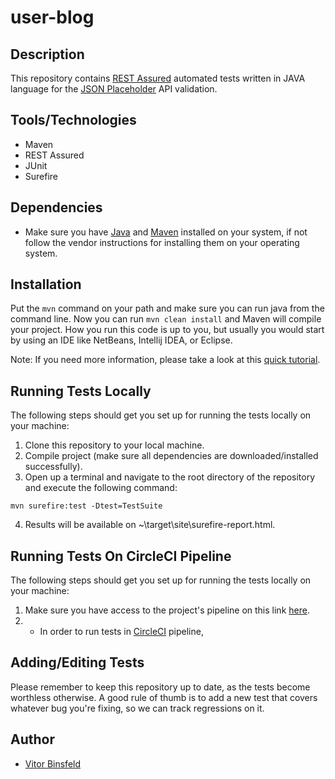 # user-blog

## Description
This repository contains [REST Assured](https://rest-assured.io/) automated tests written in JAVA language for the [JSON Placeholder](https://jsonplaceholder.typicode.com/) API validation.

## Tools/Technologies
* Maven
* REST Assured
* JUnit 
* Surefire

## Dependencies
 - Make sure you have [Java](http://www.java.com/) and [Maven](http://maven.apache.org/) installed on your system, if not follow the vendor instructions for installing them on your operating system.

## Installation
Put the ```mvn``` command on your path and make sure you can run java from the command line. Now you can run ```mvn clean install``` and Maven will compile your project. 
How you run this code is up to you, but usually you would start by using an IDE like NetBeans, Intellij IDEA, or Eclipse.

Note: If you need more information, please take a look at this [quick tutorial](https://maven.apache.org/guides/getting-started/maven-in-five-minutes.html).

## Running Tests Locally
The following steps should get you set up for running the tests locally on your machine:
1. Clone this repository to your local machine.
2. Compile project (make sure all dependencies are downloaded/installed successfully).
3. Open up a terminal and navigate to the root directory of the repository and execute the following command: 

```
mvn surefire:test -Dtest=TestSuite
```

4. Results will be available on ~\target\site\surefire-report.html.

## Running Tests On CircleCI Pipeline
The following steps should get you set up for running the tests locally on your machine:
1. Make sure you have access to the project's pipeline on this link [here](https://app.circleci.com/pipelines/github/gitvitorbin/user-blog?filter=all).
2. - In order to run tests in [CircleCI](https://app.circleci.com/) pipeline,

## Adding/Editing Tests
Please remember to keep this repository up to date, as the tests become worthless otherwise. A good rule of thumb is to add a new test that covers whatever bug you're fixing, so we can track regressions on it. 

## Author
- [Vitor Binsfeld](https://github.com/gitvitorbin)

